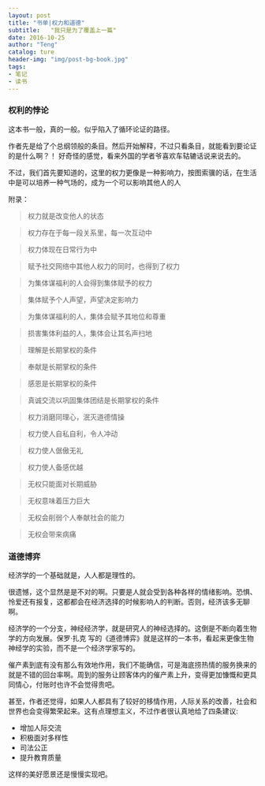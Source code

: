 ```yaml
---
layout: post
title: "书单|权力和道德"
subtitle:   "我只是为了覆盖上一篇"
date: 2016-10-25
author: "Teng"
catalog: ture
header-img: "img/post-bg-book.jpg"
tags:
- 笔记
- 读书
---
```


### 权利的悖论

这本书一般，真的一般。似乎陷入了循环论证的路径。

作者先是给了个总纲领般的条目。然后开始解释，不过只看条目，就能看到要论证的是什么啊？！
好奇怪的感觉，看来外国的学者爷喜欢车轱辘话说来说去的。

不过，我们首先要知道的，这里的权力更像是一种影响力，按图索骥的话，在生活中是可以培养一种气场的，成为一个可以影响其他人的人

附录：

> 权力就是改变他人的状态

> 权力存在于每一段关系里，每一次互动中

> 权力体现在日常行为中

> 赋予社交网络中其他人权力的同时，也得到了权力

> 为集体谋福利的人会得到集体赋予的权力

> 集体赋予个人声望，声望决定影响力

> 为集体谋福利的人，集体会赋予其地位和尊重

> 损害集体利益的人，集体会让其名声扫地

> 理解是长期掌权的条件

> 奉献是长期掌权的条件

> 感恩是长期掌权的条件

> 真诚交流以巩固集体团结是长期掌权的条件

> 权力消磨同理心，泯灭道德情操

> 权力使人自私自利，令人冲动

> 权力使人倨傲无礼

> 权力使人备感优越

> 无权只能面对长期威胁

> 无权意味着压力巨大

> 无权会削弱个人奉献社会的能力

> 无权会带来病痛

### 道德博弈

经济学的一个基础就是，人人都是理性的。

很遗憾，这个显然是是不对的啊。只要是人就会受到各种各样的情绪影响。恐惧、怜爱还有报复，这都都会在经济选择的时候影响人的判断。否则，经济该多无聊啊。

经济学的一个分支，神经经济学，就是研究人的神经选择的。这倒是不断向着生物学的方向发展。保罗·扎克 写的《道德博弈》就是这样的一本书，看起来更像生物神经学的实验，而不是一个经济学家写的。

催产素到底有没有那么有效地作用，我们不能确信，可是海底捞热情的服务换来的就是不错的回台率啊。周到的服务让顾客体内的催产素上升，变得更加慷慨和更具同情心，付账时也许不会觉得贵吧。

甚至，作者还觉得，如果人人都具有了较好的移情作用，人际关系的改善，社会和世界也会变得繁荣起来。这有点理想主义，不过作者很认真地给了四条建议:

- 增加人际交流
- 积极面对多样性
- 司法公正
- 提升教育质量

这样的美好愿景还是慢慢实现吧。
